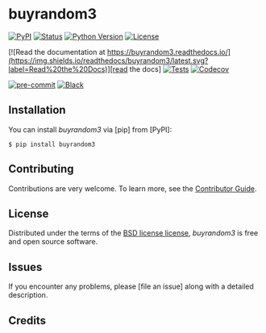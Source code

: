 # buyrandom3

[![PyPI](https://img.shields.io/pypi/v/buyrandom3.svg)][pypi status]
[![Status](https://img.shields.io/pypi/status/buyrandom3.svg)][pypi status]
[![Python Version](https://img.shields.io/pypi/pyversions/buyrandom3)][pypi status]
[![License](https://img.shields.io/pypi/l/buyrandom3)][license]

[![Read the documentation at https://buyrandom3.readthedocs.io/](https://img.shields.io/readthedocs/buyrandom3/latest.svg?label=Read%20the%20Docs)][read the docs]
[![Tests](https://github.com/tngTUDOR/buyrandom3/workflows/Tests/badge.svg)][tests]
[![Codecov](https://codecov.io/gh/tngTUDOR/buyrandom3/branch/main/graph/badge.svg)][codecov]

[![pre-commit](https://img.shields.io/badge/pre--commit-enabled-brightgreen?logo=pre-commit&logoColor=white)][pre-commit]
[![Black](https://img.shields.io/badge/code%20style-black-000000.svg)][black]

[pypi status]: https://pypi.org/project/buyrandom3/
[read the docs]: https://buyrandom3.readthedocs.io/
[tests]: https://github.com/tngTUDOR/buyrandom3/actions?workflow=Tests
[codecov]: https://app.codecov.io/gh/tngTUDOR/buyrandom3
[pre-commit]: https://github.com/pre-commit/pre-commit
[black]: https://github.com/psf/black

## Installation

You can install _buyrandom3_ via [pip] from [PyPI]:

```console
$ pip install buyrandom3
```

## Contributing

Contributions are very welcome.
To learn more, see the [Contributor Guide].

## License

Distributed under the terms of the [BSD license license][license],
_buyrandom3_ is free and open source software.

## Issues

If you encounter any problems,
please [file an issue] along with a detailed description.


## Credits


[license]: https://github.com/tngTUDOR/buyrandom3/blob/main/LICENSE
[contributor guide]: https://github.com/tngTUDOR/buyrandom3/blob/main/CONTRIBUTING.md
